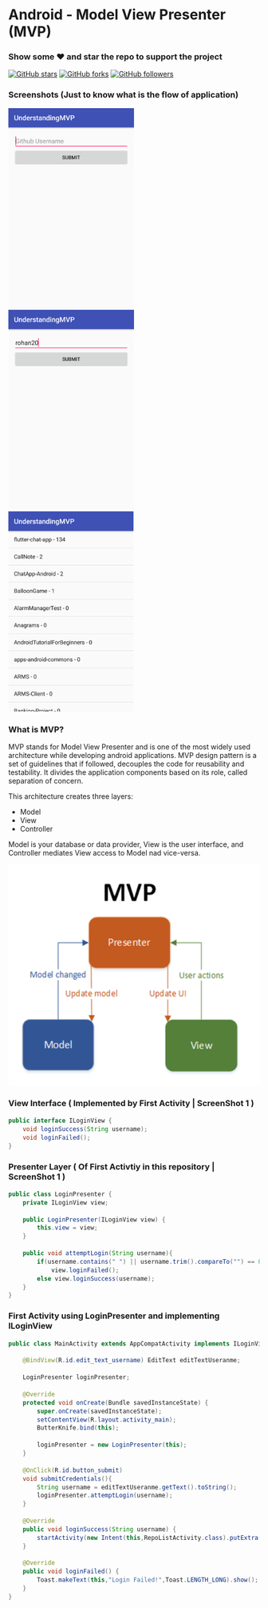 
# Android - Model View Presenter (MVP)
### Show some :heart: and star the repo to support the project
[![GitHub stars](https://img.shields.io/github/stars/yashishdua/AndroidMVP.svg?style=social&label=Star)](https://github.com/YashishDua/AndroidMVP) [![GitHub forks](https://img.shields.io/github/forks/yashishdua/AndroidMVP.svg?style=social&label=Fork)](https://github.com/yashishdua/AndroidMVP/fork) [![GitHub followers](https://img.shields.io/github/followers/yashishdua.svg?style=social&label=Follow)](https://github.com/yashishdua/AndroidMVP)

### Screenshots (Just to know what is the flow of application) 

<img src = "./img/Screenshot_Login_UI.png" height = "400"/> <img src = "./img/Screenshot_Login_Validation.png" height = "400"/> <img src = "./img/Screenshot_Repos_Loaded.png" height = "400"/>

### What is MVP?
MVP stands for Model View Presenter and is one of the most widely used architecture while developing android applications.
MVP design pattern is a set of guidelines that if followed, decouples the code for reusability and testability. It divides the application components based on its role, called separation of concern.

This architecture creates three layers:

+ Model
+ View
+ Controller

Model is your database or data provider, View is the user interface, and Controller mediates View access to Model nad vice-versa.

<img src = "./img/MVP.png" />

### View Interface ( Implemented by First Activity | ScreenShot 1 )
```Java
public interface ILoginView {
    void loginSuccess(String username);
    void loginFailed();
}
```

### Presenter Layer ( Of First Activtiy in this repository | ScreenShot 1 )
```Java
public class LoginPresenter {
    private ILoginView view;

    public LoginPresenter(ILoginView view) {
        this.view = view;
    }

    public void attemptLogin(String username){
        if(username.contains(" ") || username.trim().compareTo("") == 0)
            view.loginFailed();
        else view.loginSuccess(username);
    }
}
```

### First Activity using LoginPresenter and implementing ILoginView
```Java
public class MainActivity extends AppCompatActivity implements ILoginView {

    @BindView(R.id.edit_text_username) EditText editTextUseranme;

    LoginPresenter loginPresenter;

    @Override
    protected void onCreate(Bundle savedInstanceState) {
        super.onCreate(savedInstanceState);
        setContentView(R.layout.activity_main);
        ButterKnife.bind(this);

        loginPresenter = new LoginPresenter(this);
    }

    @OnClick(R.id.button_submit)
    void submitCredentials(){
        String username = editTextUseranme.getText().toString();
        loginPresenter.attemptLogin(username);
    }

    @Override
    public void loginSuccess(String username) {
        startActivity(new Intent(this,RepoListActivity.class).putExtra("Username",username));
    }

    @Override
    public void loginFailed() {
        Toast.makeText(this,"Login Failed!",Toast.LENGTH_LONG).show();
    }
}
```
